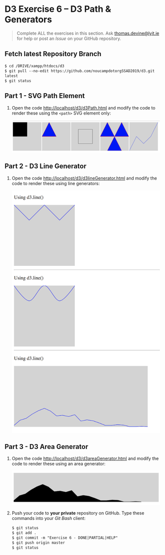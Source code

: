 # D3 Exercise 6 – D3 Path & Generators
		
> Complete ALL the exercises in this section. Ask thomas.devine@lyit.ie for help or post an *Issue* on your GitHub repository.

## Fetch latest Repository Branch

```
$ cd /DRIVE/xampp/htdocs/d3
$ git pull --no-edit https://github.com/noucampdotorgSSAD2019/d3.git latest
$ git status

```


## Part 1 - SVG Path Element

1.	Open the code [http://localhost/d3/d3Path.html](http://localhost/d3/d3Path.html) and modify the code to render these using the `<path>` SVG element only:

    ![](../images/d3Path_html.png)


## Part 2 - D3 Line Generator

1.	Open the code [http://localhost/d3/d3lineGenerator.html](http://localhost/d3/d3lineGenerator.html) and modify the code to render these using line generators:

    ![](../images/d3lineGenerator_html.png)


## Part 3 - D3 Area Generator

1.	Open the code [http://localhost/d3/d3areaGenerator.html](http://localhost/d3/d3areaGenerator.html) and modify the code to render these using an area generator:

    ![](../images/d3areaGenerator_html.png)

1.	Push your code to **your private** repository on GitHub.  Type these commands into your *Git Bash* client:

    ```
    $ git status
    $ git add .
    $ git commit -m "Exercise 6 - DONE|PARTIAL|HELP"
    $ git push origin master
    $ git status

    ```



